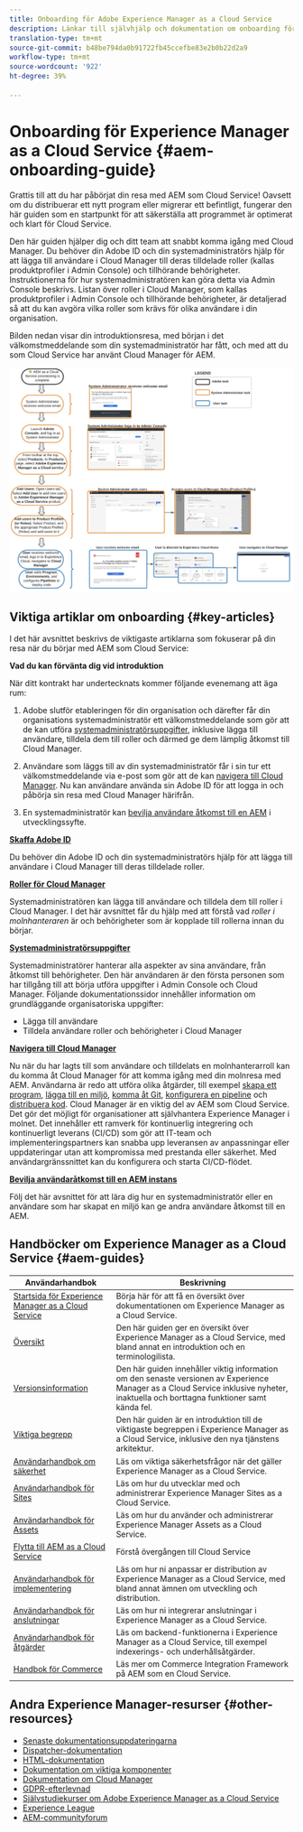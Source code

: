 ```yaml
---
title: Onboarding för Adobe Experience Manager as a Cloud Service
description: Länkar till självhjälp och dokumentation om onboarding för Adobe Experience Manager as a Cloud Service
translation-type: tm+mt
source-git-commit: b48be794da0b91722fb45ccefbe83e2b0b22d2a9
workflow-type: tm+mt
source-wordcount: '922'
ht-degree: 39%

---
```



# Onboarding för Experience Manager as a Cloud Service {#aem-onboarding-guide}

Grattis till att du har påbörjat din resa med AEM som Cloud Service! Oavsett om du distribuerar ett nytt program eller migrerar ett befintligt, fungerar den här guiden som en startpunkt för att säkerställa att programmet är optimerat och klart för Cloud Service.

Den här guiden hjälper dig och ditt team att snabbt komma igång med Cloud Manager. Du behöver din Adobe ID och din systemadministratörs hjälp för att lägga till användare i Cloud Manager till deras tilldelade roller (kallas produktprofiler i Admin Console) och tillhörande behörigheter. Instruktionerna för hur systemadministratören kan göra detta via Admin Console beskrivs. Listan över roller i Cloud Manager, som kallas produktprofiler i Admin Console och tillhörande behörigheter, är detaljerad så att du kan avgöra vilka roller som krävs för olika användare i din organisation.

Bilden nedan visar din introduktionsresa, med början i det välkomstmeddelande som din systemadministratör har fått, och med att du som Cloud Service har använt Cloud Manager för AEM.

![](/help/onboarding/what-is-required/assets/cust-journey.png)

## Viktiga artiklar om onboarding {#key-articles}

I det här avsnittet beskrivs de viktigaste artiklarna som fokuserar på din resa när du börjar med AEM som Cloud Service:

**Vad du kan förvänta dig vid introduktion**

När ditt kontrakt har undertecknats kommer följande evenemang att äga rum:

1. Adobe slutför etableringen för din organisation och därefter får din organisations systemadministratör ett välkomstmeddelande som gör att de kan utföra [systemadministratörsuppgifter](/help/onboarding/what-is-required/add-users-assign-cm-roles.md), inklusive lägga till användare, tilldela dem till roller och därmed ge dem lämplig åtkomst till Cloud Manager.

1. Användare som läggs till av din systemadministratör får i sin tur ett välkomstmeddelande via e-post som gör att de kan [navigera till Cloud Manager](/help/onboarding/what-is-required/navigate-to-cloud-manager.md). Nu kan användare använda sin Adobe ID för att logga in och påbörja sin resa med Cloud Manager härifrån.

1. En systemadministratör kan [bevilja användare åtkomst till en AEM](/help/onboarding/what-is-required/accessing-aem-instance.md) i utvecklingssyfte.

**[Skaffa Adobe ID](/help/onboarding/what-is-required/get-your-adobe-id.md)**

Du behöver din Adobe ID och din systemadministratörs hjälp för att lägga till användare i Cloud Manager till deras tilldelade roller.

**[Roller för Cloud Manager](/help/onboarding/what-is-required/user-roles-permissions.md)**

Systemadministratören kan lägga till användare och tilldela dem till roller i Cloud Manager. I det här avsnittet får du hjälp med att förstå vad *roller i molnhanteraren* är och behörigheter som är kopplade till rollerna innan du börjar.

**[Systemadministratörsuppgifter](/help/onboarding/what-is-required/add-users-assign-cm-roles.md)**

Systemadministratörer hanterar alla aspekter av sina användare, från åtkomst till behörigheter. Den här användaren är den första personen som har tillgång till att börja utföra uppgifter i Admin Console och Cloud Manager.
Följande dokumentationssidor innehåller information om grundläggande organisatoriska uppgifter:

* Lägga till användare
* Tilldela användare roller och behörigheter i Cloud Manager

**[Navigera till Cloud Manager](/help/onboarding/what-is-required/navigate-to-cloud-manager.md)**

Nu när du har lagts till som användare och tilldelats en molnhanterarroll kan du komma åt Cloud Manager för att komma igång med din molnresa med AEM. Användarna är redo att utföra olika åtgärder, till exempel [skapa ett program](/help/onboarding/getting-access-to-aem-in-cloud/understand-program-types.md), [lägga till en miljö](/help/implementing/cloud-manager/manage-environments.md), [komma åt Git](/help/implementing/cloud-manager/accessing-git.md), [konfigurera en pipeline](/help/implementing/cloud-manager/configure-pipeline.md) och [distribuera kod](/help/implementing/cloud-manager/deploy-code.md).
Cloud Manager är en viktig del av AEM som Cloud Service. Det gör det möjligt för organisationer att självhantera Experience Manager i molnet. Det innehåller ett ramverk för kontinuerlig integrering och kontinuerligt leverans (CI/CD) som gör att IT-team och implementeringspartners kan snabba upp leveransen av anpassningar eller uppdateringar utan att kompromissa med prestanda eller säkerhet. Med användargränssnittet kan du konfigurera och starta CI/CD-flödet.

**[Bevilja användaråtkomst till en AEM instans](/help/onboarding/what-is-required/accessing-aem-instance.md)**

Följ det här avsnittet för att lära dig hur en systemadministratör eller en användare som har skapat en miljö kan ge andra användare åtkomst till en AEM.

## Handböcker om Experience Manager as a Cloud Service {#aem-guides}

| Användarhandbok | Beskrivning |
|---|---|
| [Startsida för Experience Manager as a Cloud Service](/help/landing/home.md) | Börja här för att få en översikt över dokumentationen om Experience Manager as a Cloud Service. |
| [Översikt](/help/overview/home.md) | Den här guiden ger en översikt över Experience Manager as a Cloud Service, med bland annat en introduktion och en terminologilista. |
| [Versionsinformation](/help/release-notes/home.md) | Den här guiden innehåller viktig information om den senaste versionen av Experience Manager as a Cloud Service inklusive nyheter, inaktuella och borttagna funktioner samt kända fel. |
| [Viktiga begrepp](/help/core-concepts/home.md) | Den här guiden är en introduktion till de viktigaste begreppen i Experience Manager as a Cloud Service, inklusive den nya tjänstens arkitektur. |
| [Användarhandbok om säkerhet](/help/security/home.md) | Läs om viktiga säkerhetsfrågor när det gäller Experience Manager as a Cloud Service. |
| [Användarhandbok för Sites](/help/sites-cloud/home.md) | Läs om hur du utvecklar med och administrerar Experience Manager Sites as a Cloud Service. |
| [Användarhandbok för Assets](/help/assets/home.md) | Läs om hur du använder och administrerar Experience Manager Assets as a Cloud Service. |
| [Flytta till AEM as a Cloud Service](/help/move-to-cloud-service/home.md) | Förstå övergången till Cloud Service |
| [Användarhandbok för implementering](/help/implementing/home.md) | Läs om hur ni anpassar er distribution av Experience Manager as a Cloud Service, med bland annat ämnen om utveckling och distribution. |
| [Användarhandbok för anslutningar](/help/connectors/home.md) | Läs om hur ni integrerar anslutningar i Experience Manager as a Cloud Service. |
| [Användarhandbok för åtgärder](/help/operations/home.md) | Läs om backend-funktionerna i Experience Manager as a Cloud Service, till exempel indexerings- och underhållsåtgärder. |
| [Handbok för Commerce](/help/commerce-cloud/home.md) | Läs mer om Commerce Integration Framework på AEM som en Cloud Service. |

## Andra Experience Manager-resurser {#other-resources}

* [Senaste dokumentationsuppdateringarna](https://helpx.adobe.com/experience-manager/documentation-updates.html#AEMasaCloudService)
* [Dispatcher-dokumentation](/help/implementing/dispatcher/overview.md)
* [HTML-dokumentation](https://docs.adobe.com/content/help/en/experience-manager-htl/using/overview.html)
* [Dokumentation om viktiga komponenter](https://docs.adobe.com/content/help/en/experience-manager-core-components/using/introduction.html)
* [Dokumentation om Cloud Manager](https://docs.adobe.com/content/help/en/experience-manager-cloud-service/onboarding/getting-access/cloud-service-programs/first-time-login.html)
* [GDPR-efterlevnad](/help/onboarding/data-privacy-and-protection-readiness/aem-readiness.md)
* [Självstudiekurser om Adobe Experience Manager as a Cloud Service](https://docs.adobe.com/content/help/en/experience-manager-learn/cloud-service/overview.html)
* [Experience League](https://guided.adobe.com/?promoid=K42KVXHD&amp;mv=other#solutions/experience-manager)
* [AEM-communityforum](https://forums.adobe.com/community/experience-cloud/marketing-cloud/experience-manager)